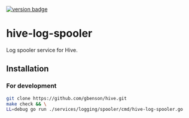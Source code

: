 [![version badge]](https://hub.docker.com/r/gbenson/hive-log-spooler)

[version badge]: https://img.shields.io/docker/v/gbenson/hive-log-spooler?color=limegreen

# hive-log-spooler

Log spooler service for Hive.

## Installation

### For development

```sh
git clone https://github.com/gbenson/hive.git
make check && \
LL=debug go run ./services/logging/spooler/cmd/hive-log-spooler.go
```
